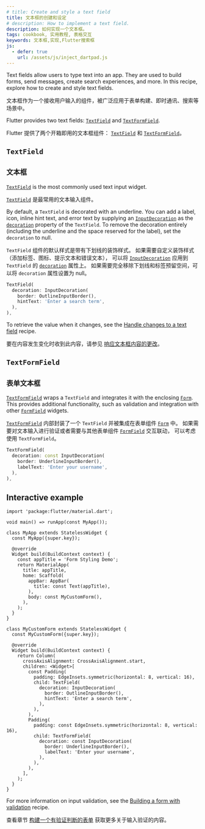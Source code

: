 ```yaml
---
# title: Create and style a text field
title: 文本框的创建和设定
# description: How to implement a text field.
description: 如何实现一个文本框。
tags: cookbook, 实用教程, 表格交互
keywords: 文本框,实现,Flutter搜索框
js:
  - defer: true
    url: /assets/js/inject_dartpad.js
---
```


<?code-excerpt path-base="cookbook/forms/text_input/"?>

Text fields allow users to type text into an app.
They are used to build forms,
send messages, create search experiences, and more.
In this recipe, explore how to create and style text fields.

文本框作为一个接收用户输入的组件，被广泛应用于表单构建、即时通讯、搜索等场景中。

Flutter provides two text fields:
[`TextField`][] and [`TextFormField`][].

Flutter 提供了两个开箱即用的文本框组件：
[`TextField`][] 和 [`TextFormField`][]。

## `TextField`

## `文本框`

[`TextField`][] is the most commonly used text input widget.

[`TextField`][] 是最常用的文本输入组件。

By default, a `TextField` is decorated with an underline.
You can add a label, icon, inline hint text, and error text by supplying an
[`InputDecoration`][] as the [`decoration`][]
property of the `TextField`.
To remove the decoration entirely (including the
underline and the space reserved for the label),
set the `decoration` to null.

`TextField` 组件的默认样式是带有下划线的装饰样式。
如果需要自定义装饰样式（添加标签、图标、提示文本和错误文本），
可以将 [`InputDecoration`][] 应用到 `TextField` 的 [`decoration`][] 属性上。
如果需要完全移除下划线和标签预留空间，可以将 `decoration` 属性设置为 null。

<?code-excerpt "lib/main.dart (TextField)" replace="/^child\: //g"?>
```dart
TextField(
  decoration: InputDecoration(
    border: OutlineInputBorder(),
    hintText: 'Enter a search term',
  ),
),
```

To retrieve the value when it changes,
see the [Handle changes to a text field][] recipe.

要在内容发生变化时收到此内容，请参见 
[响应文本框内容的更改][Handle changes to a text field]。

## `TextFormField`

## `表单文本框`

[`TextFormField`][] wraps a `TextField` and integrates it
with the enclosing [`Form`][].
This provides additional functionality,
such as validation and integration with other
[`FormField`][] widgets.

[`TextFormField`][] 内部封装了一个 `TextField`
并被集成在表单组件 [`Form`][] 中。
如果需要对文本输入进行验证或者需要与其他表单组件 [`FormField`][] 交互联动，
可以考虑使用 `TextFormField`。

<?code-excerpt "lib/main.dart (TextFormField)" replace="/^child\: //g"?>
```dart
TextFormField(
  decoration: const InputDecoration(
    border: UnderlineInputBorder(),
    labelText: 'Enter your username',
  ),
),
```

## Interactive example

<?code-excerpt "lib/main.dart" replace="/^child\: //g"?>
```run-dartpad:theme-light:mode-flutter:run-true:width-100%:height-600px:split-60:ga_id-interactive_example
import 'package:flutter/material.dart';

void main() => runApp(const MyApp());

class MyApp extends StatelessWidget {
  const MyApp({super.key});

  @override
  Widget build(BuildContext context) {
    const appTitle = 'Form Styling Demo';
    return MaterialApp(
      title: appTitle,
      home: Scaffold(
        appBar: AppBar(
          title: const Text(appTitle),
        ),
        body: const MyCustomForm(),
      ),
    );
  }
}

class MyCustomForm extends StatelessWidget {
  const MyCustomForm({super.key});

  @override
  Widget build(BuildContext context) {
    return Column(
      crossAxisAlignment: CrossAxisAlignment.start,
      children: <Widget>[
        const Padding(
          padding: EdgeInsets.symmetric(horizontal: 8, vertical: 16),
          child: TextField(
            decoration: InputDecoration(
              border: OutlineInputBorder(),
              hintText: 'Enter a search term',
            ),
          ),
        ),
        Padding(
          padding: const EdgeInsets.symmetric(horizontal: 8, vertical: 16),
          child: TextFormField(
            decoration: const InputDecoration(
              border: UnderlineInputBorder(),
              labelText: 'Enter your username',
            ),
          ),
        ),
      ],
    );
  }
}
```

For more information on input validation, see the
[Building a form with validation][] recipe.

查看章节 [构建一个有验证判断的表单][Building a form with validation]
获取更多关于输入验证的内容。

[Building a form with validation]: /cookbook/forms/validation/
[`decoration`]: {{site.api}}/flutter/material/TextField/decoration.html
[`Form`]: {{site.api}}/flutter/widgets/Form-class.html
[`FormField`]: {{site.api}}/flutter/widgets/FormField-class.html
[Handle changes to a text field]: /cookbook/forms/text-field-changes/
[`InputDecoration`]: {{site.api}}/flutter/material/InputDecoration-class.html
[`TextField`]: {{site.api}}/flutter/material/TextField-class.html
[`TextFormField`]: {{site.api}}/flutter/material/TextFormField-class.html

